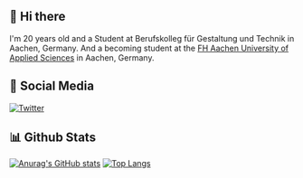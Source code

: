 ## 👋 Hi there
I'm 20 years old and a Student at Berufskolleg für Gestaltung und Technik in Aachen, Germany. And a becoming student at the [FH Aachen
University of Applied Sciences](https://www.fh-aachen.de/) in Aachen, Germany.

## 📲 Social Media
[![Twitter](https://img.shields.io/twitter/follow/Darkoberd00?style=social)](https://twitter.com/Darkoberd00)

## 📊 Github Stats 
[![Anurag's GitHub stats](https://github-readme-stats.vercel.app/api?username=Darkoberd00&theme=tokyonight&show_icons=true)](https://github.com/Darkoberd00)
[![Top Langs](https://github-readme-stats.vercel.app/api/top-langs/?username=Darkoberd00&theme=tokyonight&show_icons=true)](https://github.com/Darkoberd00)
